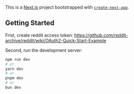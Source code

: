 This is a [Next.js](https://nextjs.org/) project bootstrapped with [`create-next-app`](https://github.com/vercel/next.js/tree/canary/packages/create-next-app).

## Getting Started

Frist, create reddit access token: https://github.com/reddit-archive/reddit/wiki/OAuth2-Quick-Start-Example

Second, run the development server:

```bash
npm run dev
# or
yarn dev
# or
pnpm dev
# or
bun dev
```
